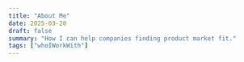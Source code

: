 ```yaml
---
title: "About Me"
date: 2025-03-20
draft: false
summary: "How I can help companies finding product market fit."
tags: ["whoIWorkWith"]
---
```


